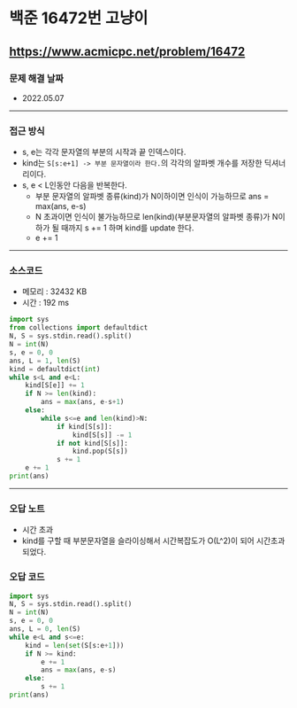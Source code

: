 # 백준 16472번 고냥이
https://www.acmicpc.net/problem/16472
---

### 문제 해결 날짜
- 2022.05.07
---

### 접근 방식
- s, e는 각각 문자열의 부분의 시작과 끝 인덱스이다.
- kind는 `S[s:e+1] -> 부분 문자열이라 한다.`의 각각의 알파벳 개수를 저장한 딕셔너리이다.
- s, e < L인동안 다음을 반복한다.
    * 부분 문자열의 알파벳 종류(kind)가 N이하이면 인식이 가능하므로 ans = max(ans, e-s)
    * N 초과이면 인식이 불가능하므로 len(kind)(부분문자열의 알파벳 종류)가 N이하가 될 때까지 s += 1 하며 kind를 update 한다.
    * e += 1
---

### 소스코드
- 메모리 : 32432 KB
- 시간 : 192 ms
```Python
import sys
from collections import defaultdict
N, S = sys.stdin.read().split()
N = int(N)
s, e = 0, 0
ans, L = 1, len(S)
kind = defaultdict(int)
while s<L and e<L:
    kind[S[e]] += 1
    if N >= len(kind):
        ans = max(ans, e-s+1)
    else:
        while s<=e and len(kind)>N:
            if kind[S[s]]:
                kind[S[s]] -= 1
            if not kind[S[s]]:
                kind.pop(S[s])
            s += 1
    e += 1
print(ans)
```
---

### 오답 노트
- 시간 초과
- kind를 구할 때 부분문자열을 슬라이싱해서 시간복잡도가 O(L^2)이 되어 시간초과되었다.

### 오답 코드
```Python
import sys
N, S = sys.stdin.read().split()
N = int(N)
s, e = 0, 0
ans, L = 0, len(S)
while e<L and s<=e:
    kind = len(set(S[s:e+1]))
    if N >= kind:
        e += 1
        ans = max(ans, e-s)
    else:
        s += 1
print(ans)
```